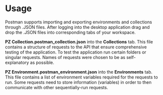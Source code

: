 # Usage
Postman supports importing and exporting environments and collections through .JSON files.
After logging into the desktop application drag and drop the .JSON files into corresponding tabs of your workspace.

**PZ Collection.postman_collection.json** into the **Collections** tab.
This file contains a structure of requests to the API that ensure comprehensive testing of the application. To test the application run certain folders or singular requests.
Names of requests were chosen to be as self-explanatory as possible.


**PZ Environment.postman_environment.json** into the **Environments** tab.
This file contains a list of environment variables required for the requests to run. Some requests need to store 
information (variables) in order to then communicate with other sequentially-run requests.